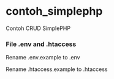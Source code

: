 # contoh_simplephp
Contoh CRUD SimplePHP

### File .env and .htaccess
Rename .env.example to .env

Rename .htaccess.example to .htaccess
